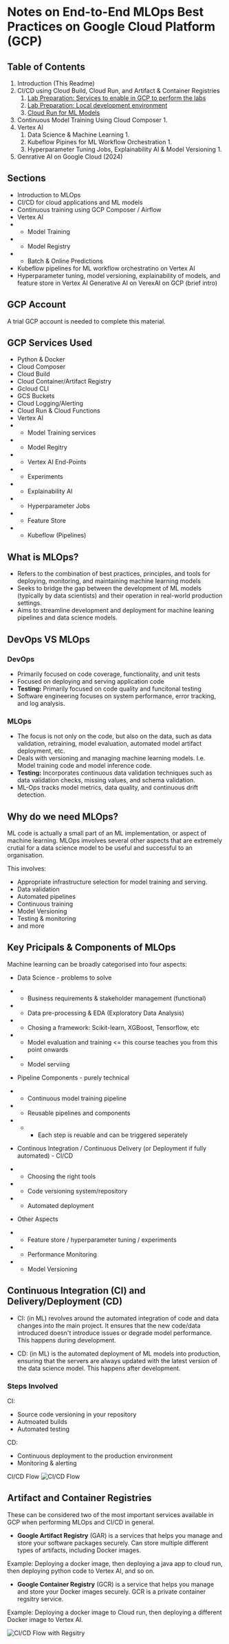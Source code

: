 # Notes on End-to-End MLOps Best Practices on Google Cloud Platform (GCP)

## Table of Contents
1. Introduction (This Readme)
2. CI/CD using Cloud Build, Cloud Run, and Artifact & Container Registries
    1. [Lab Preparation: Services to enable in GCP to perform the labs](/docs/section_2/service_activation.md)
    2. [Lab Preparation: Local development environment](/docs/section_2/local_environment_setup.md)
    3. [Cloud Run for ML Models](/docs/section_2/cloud_run.md)
3. Continuous Model Training Using Cloud Composer
    1. 
4. Vertex AI
    1. Data Science & Machine Learning
        1.
    2. Kubeflow Pipines for ML Workflow Orchestration
        1.
    3. Hyperparameter Tuning Jobs, Explainability AI & Model Versioning
        1.
5. Genrative AI on Google Cloud (2024)

## Sections
 - Introduction to MLOps
 - CI/CD for cloud applications and ML models
 - Continuous training using GCP Composer / Airflow
 - Vertex AI
 - - Model Training
 - - Model Registry
 - - Batch & Online Predictions
 - Kubeflow pipelines for ML workflow orchestratino on Vertex AI
 - Hyperparameter tuning, model versioning, explainability of models, and feature store in Vertex AI
 Generative AI on VerexAI on GCP (brief intro)

## GCP Account
A trial GCP account is needed to complete this material.

## GCP Services Used
 - Python & Docker
 - Cloud Composer
 - Cloud Build
 - Cloud Container/Artifact Registry
 - Gcloud CLI
 - GCS Buckets
 - Cloud Logging/Alerting
 - Cloud Run & Cloud Functions
 - Vertex AI
 - - Model Training services
 - - Model Regitry
 - - Vertex AI End-Points
 - - Experiments
 - - Explainability AI
 - - Hyperparameter Jobs
 - - Feature Store
 - - Kubeflow (Pipelines)

## What is MLOps?
 - Refers to the combination of best practices, principles, and tools for deploying, monitoring, and maintaining machine learning models
 - Seeks to bridge the gap between the development of ML models (typically by data scientists) and their operation in real-world production settings.
 - Aims to streamline development and deployment for machine leaning pipelines and data science models.

## DevOps VS MLOps
### DevOps
 - Primarily focused on code coverage, functionality, and unit tests
 - Focused on deploying and serving application code
 - **Testing:** Primarily focused on code quality and funcitonal testing
 - Software engineering focuses on system performance, error tracking, and log analysis.

 ### MLOps
  - The focus is not only on the code, but also on the data, such as data validation, retraining, model evaluation, automated model artifact deployment, etc.
  - Deals with versioning and managing machine learning models. I.e. Model training code and model inference code.
  - **Testing:** Incorporates continuous data validation techniques such as data validation checks, missing values, and schema validation.
  - ML-Ops tracks model metrics, data quality, and continuous drift detection.

## Why do we need MLOps?
ML code is actually a small part of an ML implementation, or aspect of machine learning. MLOps imvolves several other aspects that are extremely crutial for a data science model to be useful and successful to an organisation. 

This involves:
 - Appropriate infrastructure selection for model training and serving.
 - Data validation
 - Automated pipelines
 - Continuous training
 - Model Versioning
 - Testing & monitoring
 - and more

## Key Pricipals & Components of MLOps
Machine learning can be broadly categorised into four aspects:
 - Data Science - problems to solve
 - - Business requirements & stakeholder management (functional)
 - - Data pre-processing & EDA (Exploratory Data Analysis)
 - - Chosing a framework: Scikit-learn, XGBoost, Tensorflow, etc
 - - Model evaluation and training <= this course teaches you from this point onwards
 - - Model serviing

 - Pipeline Components - purely technical
 - - Continuous model training pipeline
 - - Reusable pipelines and components
 - - - Each step is reuable and can be triggered seperately

 - Continous Integration / Continuous Delivery (or Deployment if fully automated) - CI/CD
 - - Choosing the right tools
 - - Code versioning system/repository
 - - Automated deployment

 - Other Aspects
 - - Feature store / hyperparameter tuning / experiments
 - - Performance Monitoring
 - - Model Versioning

## Continuous Integration (CI) and Delivery/Deployment (CD)
 - CI: (in ML) revolves around the automated integration of code and data changes into the main project. It ensures that the new code/data introduced doesn't introduce issues or degrade model performance. This happens during development.

 - CD: (in ML) is the automated deployment of ML models into production, ensuring that the servers are always updated with the latest version of the data science model. This happens after development.

### Steps Involved

CI: 
 - Source code versioning in your repository
 - Autmoated builds
 - Automated testing

CD: 
 - Continuous deployment to the production environment
 - Monitoring & alerting

CI/CD Flow
![CI/CD Flow](/docs/images/ci-cd-flow.drawio.png)

## Artifact and Container Registries

These can be considered two of the most important services available in GCP when performing MLOps and CI/CD in general.

 - **Google Artifact Registry** (GAR) is a services that helps you manage and store your software packages securely. Can store multiple different types of artifacts, including Docker images.

 Example: Deploying a docker image, then deploying a java app to cloud run, then deploying python code to Vertex AI, and so on.
 - **Google Container Registry** (GCR) is a service that helps you manage and store your Docker images securely. GCR is a private container regsitry service.

 Example: Deploying a docker image to Cloud run, then deploying a different Docker image to Vertex AI.

 ![CI/CD Flow with Regsitry](/docs/images/ci-cd-flow-with-registry.drawio.png)

